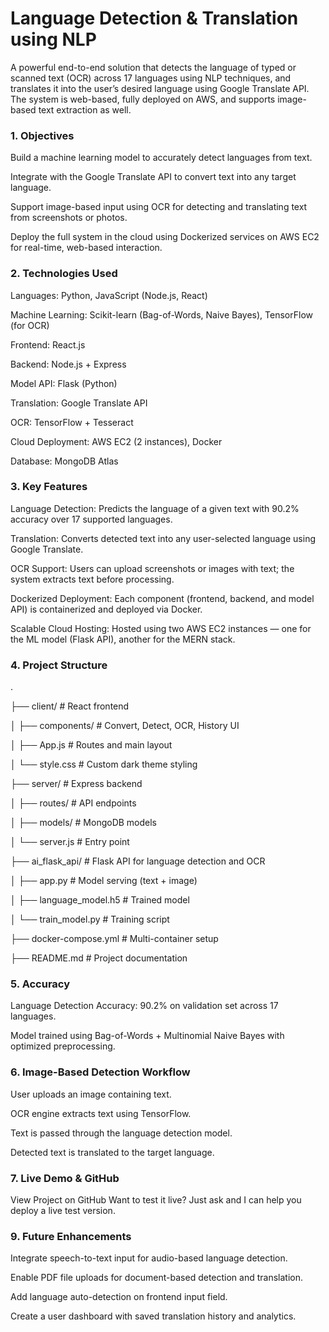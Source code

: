 # Language Detection & Translation using NLP

A powerful end-to-end solution that detects the language of typed or scanned text (OCR) across 17 languages using NLP techniques, and translates it into the user’s desired language using Google Translate API. The system is web-based, fully deployed on AWS, and supports image-based text extraction as well.


### 1.  Objectives
Build a machine learning model to accurately detect languages from text.

Integrate with the Google Translate API to convert text into any target language.

Support image-based input using OCR for detecting and translating text from screenshots or photos.

Deploy the full system in the cloud using Dockerized services on AWS EC2 for real-time, web-based interaction.


### 2.  Technologies Used
Languages: Python, JavaScript (Node.js, React)

Machine Learning: Scikit-learn (Bag-of-Words, Naive Bayes), TensorFlow (for OCR)

Frontend: React.js

Backend: Node.js + Express

Model API: Flask (Python)

Translation: Google Translate API

OCR: TensorFlow + Tesseract

Cloud Deployment: AWS EC2 (2 instances), Docker

Database: MongoDB Atlas


### 3.  Key Features
 Language Detection: Predicts the language of a given text with 90.2% accuracy over 17 supported languages.

 Translation: Converts detected text into any user-selected language using Google Translate.

 OCR Support: Users can upload screenshots or images with text; the system extracts text before processing.

 Dockerized Deployment: Each component (frontend, backend, and model API) is containerized and deployed via Docker.

 Scalable Cloud Hosting: Hosted using two AWS EC2 instances — one for the ML model (Flask API), another for the MERN stack.


### 4.  Project Structure
   
.

├── client/                         # React frontend

│   ├── components/                # Convert, Detect, OCR, History UI

│   ├── App.js                     # Routes and main layout

│   └── style.css                  # Custom dark theme styling


├── server/                         # Express backend

│   ├── routes/                   # API endpoints

│   ├── models/                   # MongoDB models

│   └── server.js                 # Entry point


├── ai_flask_api/                   # Flask API for language detection and OCR

│   ├── app.py                    # Model serving (text + image)

│   ├── language_model.h5         # Trained model

│   └── train_model.py            # Training script


├── docker-compose.yml             # Multi-container setup

├── README.md                      # Project documentation



### 5.  Accuracy
   
Language Detection Accuracy: 90.2% on validation set across 17 languages.

Model trained using Bag-of-Words + Multinomial Naive Bayes with optimized preprocessing.


### 6.  Image-Based Detection Workflow
   
User uploads an image containing text.

OCR engine extracts text using TensorFlow.

Text is passed through the language detection model.

Detected text is translated to the target language.


### 7.  Live Demo & GitHub
   
 View Project on GitHub
 Want to test it live? Just ask and I can help you deploy a live test version.


### 9.  Future Enhancements
    
Integrate speech-to-text input for audio-based language detection.

Enable PDF file uploads for document-based detection and translation.

Add language auto-detection on frontend input field.

Create a user dashboard with saved translation history and analytics.
